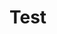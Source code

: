 # Test

<canvas id="chart" height="450" width="600"></canvas>

  <script src="https://cdnjs.cloudflare.com/ajax/libs/Chart.js/1.0.2/Chart.min.js"></script>
  <!-- もしくは<script src="Chart.min.js"></script> -->
  <script>
  var barChartData = {
    labels : ["田中","山田","奥谷","ザビエル","おそ松","ピカチュウ","あひる"],
    datasets : [
      {
        fillColor : /*"#d685b0"*/"rgba(214,133,176,0.7)",
        strokeColor : /*"#d685b0"*/"rgba(214,133,176,0.7)",
        highlightFill: /*"#eebdcb"*/"rgba(238,189,203,0.7)",
        highlightStroke: /*"#eebdcb"*/"rgba(238,189,203,0.7)",
        data : [20,45,1,20,19,33,96]
      },
      {
        fillColor : /*"#7fc2ef"*/"rgba(127,194,239,0.7)",
        strokeColor : /*"#7fc2ef"*/"rgba(127,194,239,0.7)",
        highlightFill : /*"#a5d1f4"*/"rgba(165,209,244,0.7)",
        highlightStroke : /*"#a5d1f4"*/"rgba(165,209,244,0.7)",
        data : [2,54,77,32,9,78,95]
      }
    ]

  }
  window.onload = function(){
    var ctx = document.getElementById("chart").getContext("2d");
    window.myBar = new Chart(ctx).Bar(barChartData, {
      responsive : true,
      // アニメーションを停止させる場合は下記を追加
      /* animation : false */
    });
  }   // ここにChart.jsの処理を記述
  </script>


